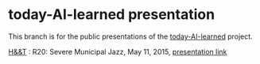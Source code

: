 # today-AI-learned presentation

This branch is for the public presentations of the [today-AI-learned](https://github.com/thoppe/today-AI-learned) project.

[H&&T](http://www.meetup.com/DC-Hack-and-Tell/) : R20: Severe Municipal Jazz, May 11, 2015, [presentation link](http://thoppe.github.io/today-AI-learned/index.html)